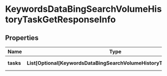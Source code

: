 # KeywordsDataBingSearchVolumeHistoryTaskGetResponseInfo


## Properties

| Name | Type | Description | Notes |
|------------ | ------------- | ------------- | -------------|
**tasks** | **List[Optional[KeywordsDataBingSearchVolumeHistoryTaskGetTaskInfo]]** | array of tasks |[optional]|